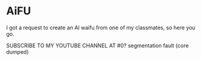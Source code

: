 # AiFU
I got a request to create an AI waifu from one of my classmates, so here you go.

SUBSCRIBE TO MY YOUTUBE CHANNEL AT #0? segmentation fault (core dumped)
